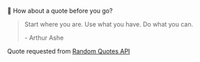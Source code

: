 📣 How about a quote before you go?

> Start where you are. Use what you have. Do what you can.
>
> <p>- Arthur Ashe</p>

Quote requested from [Random Quotes API](https://github.com/lukePeavey/quotable)
